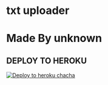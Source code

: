 # txt uploader

# Made By unknown


## DEPLOY TO HEROKU


[![Deploy to heroku chacha](https://www.herokucdn.com/deploy/button.svg)](https://dashboard.heroku.com/new?template=https://github.com/ChiragRT/usa-tiger-txt-ADVANCED)

